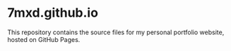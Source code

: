 # 7mxd.github.io
This repository contains the source files for my personal portfolio website, hosted on GitHub Pages.
